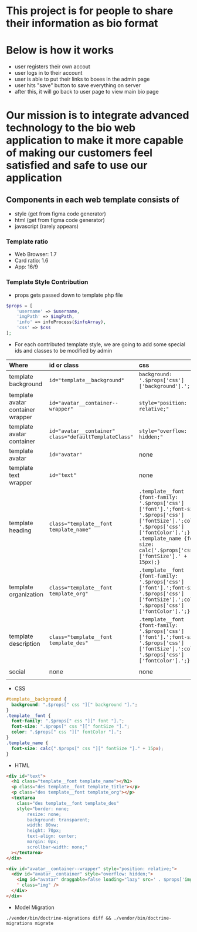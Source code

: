 # This project is for people to share their information as bio format

# Below is how it works

- user registers their own accout
- user logs in to their account
- user is able to put their links to boxes in the admin page
- user hits "save" button to save everything on server
- after this, it will go back to user page to view main bio page

# Our mission is to integrate advanced technology to the bio web application to make it more capable of making our customers feel satisfied and safe to use our application

## Components in each web template consists of

- style (get from figma code generator)
- html (get from figma code generator)
- javascript (rarely appears)

### Template ratio

- Web Browser: 1.7
- Card ratio: 1.6
- App: 16/9

### Template Style Contribution

- props gets passed down to template php file

```php
$props = [
    'username' => $username,
    'imgPath' => $imgPath,
    'info' => infoProcess($infoArray),
    'css' => $css
];
```

- For each contributed template style, we are going to add some special ids and classes to be modified by admin

| Where                             | id or class                                             | css                                                                                                                                                                                                                | php                                 |
| :-------------------------------- | :------------------------------------------------------ | :----------------------------------------------------------------------------------------------------------------------------------------------------------------------------------------------------------------- | :---------------------------------- |
| template background               | `id="template__background"`                             | `background: '.$props['css']['background'].';`                                                                                                                                                                     | none                                |
| template avatar container wrapper | `id="avatar__container--wrapper"`                       | `style="position: relative;" `                                                                                                                                                                                     | none                                |
| template avatar container         | `id="avatar__container"` `class="defaultTemplateClass"` | `style="overflow: hidden;" `                                                                                                                                                                                       | none                                |
| template avatar                   | `id="avatar"`                                           | none                                                                                                                                                                                                               | none                                |
| template text wrapper             | `id="text"`                                             | none                                                                                                                                                                                                               | none                                |
| template heading                  | `class="template__font template_name"`                  | `.template__font {font-family: '.$props['css']['font'].';font-size: '.$props['css']['fontSize'].';color: '.$props['css']['fontColor'].';} .template_name {font-size: calc('.$props['css']['fontSize'].' + 15px);}` | none                                |
| template organization             | `class="template__font template_org"`                   | `.template__font {font-family: '.$props['css']['font'].';font-size: '.$props['css']['fontSize'].';color: '.$props['css']['fontColor'].';}`                                                                         | none                                |
| template description              | `class="template__font template_des"`                   | `.template__font {font-family: '.$props['css']['font'].';font-size: '.$props['css']['fontSize'].';color: '.$props['css']['fontColor'].';}`                                                                         | none                                |
| social                            | none                                                    | none                                                                                                                                                                                                               | `socialMediaIcon($props)->render()` |

- CSS

```css
#template__background {
  background: ".$props[" css "][" background "].";
}
.template__font {
  font-family: ".$props[" css "][" font "].";
  font-size: ".$props[" css "][" fontSize "].";
  color: ".$props[" css "][" fontColor "].";
}
.template_name {
  font-size: calc(".$props[" css "][" fontSize "]." + 15px);
}
```

- HTML

```html
<div id="text">
  <h1 class="template__font template_name"></h1>
  <p class="des template__font template_title"></p>
  <p class="des template__font template_org"></p>
  <textarea
    class="des template__font template_des"
    style="border: none;
        resize: none;
        background: transparent;
        width: 80vw;
        height: 70px;
        text-align: center;
        margin: 0px;
        scrollbar-width: none;"
  ></textarea>
</div>
```

```html
<div id="avatar__container--wrapper" style="position: relative;">
  <div id="avatar__container" style="overflow: hidden;">
    <img id="avatar" draggable=false loading="lazy" src=' . $props['imgPath'] .
    ' class="img" />
  </div>
</div>
```

- Model Migration

```linux
./vendor/bin/doctrine-migrations diff && ./vendor/bin/doctrine-migrations migrate
```
